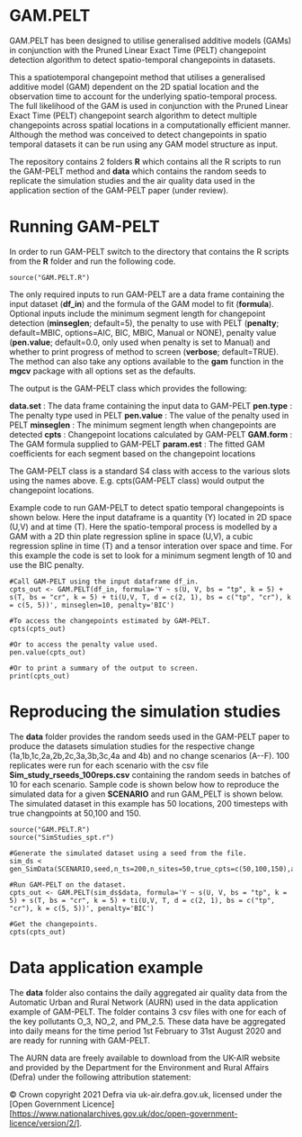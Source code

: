 # GAM.PELT
GAM.PELT has been designed to utilise generalised additive models (GAMs) in conjunction with the Pruned Linear Exact Time (PELT) changepoint detection algorithm to detect spatio-temporal changepoints in datasets.

This a spatiotemporal changepoint method that utilises a generalised additive model (GAM) dependent on the 2D spatial location and the observation time to account for the underlying spatio-temporal process. The full likelihood of the GAM is used in conjunction with the Pruned Linear Exact Time (PELT) changepoint search algorithm to detect multiple changepoints across spatial locations in a computationally efficient manner. Although the method was conceived to detect changepoints in spatio temporal datasets it can be run using any GAM model structure as input.

The repository contains 2 folders **R** which contains all the R scripts to run the GAM-PELT method and **data** which contains the random seeds to replicate the simulation studies and the air quality data used in the application section of the GAM-PELT paper (under review). 

# Running GAM-PELT

In order to run GAM-PELT switch to the directory that contains the R scripts from the **R** folder and run the following code.

```
source("GAM.PELT.R")
```

The only required inputs to run GAM-PELT are a data frame containing the input dataset (**df_in**) and the formula of the GAM model to fit (**formula**). Optional inputs include the minimum segment length for changepoint detection (**minseglen**; default=5), the penalty to use with PELT (**penalty**; default=MBIC, options=AIC, BIC, MBIC, Manual or NONE), penalty value (**pen.value**; default=0.0, only used when penalty is set to Manual) and whether to print progress of method to screen (**verbose**; default=TRUE). The method can also take any options available to the **gam** function in the **mgcv** package with all options set as the defaults.

The output is the GAM-PELT class which provides the following: 

**data.set**  : The data frame containing the input data to GAM-PELT
**pen.type**  : The penalty type used in PELT
**pen.value** : The value of the penalty used in PELT
**minseglen** : The minimum segment length when changepoints are detected
**cpts**      : Changepoint locations calculated by GAM-PELT
**GAM.form**  : The GAM formula supplied to GAM-PELT
**param.est** : The fitted GAM coefficients for each segment based on the changepoint locations

The GAM-PELT class is a standard S4 class with access to the various slots using the names above. E.g. cpts(GAM-PELT class) would output the changepoint locations.


Example code to run GAM-PELT to detect spatio temporal changepoints is shown below. Here the input dataframe is a quantity (Y) located in 2D space (U,V) and at time (T). Here the spatio-temporal process is modelled by a GAM with a 2D thin plate regression spline in space (U,V), a cubic regression spline in time (T) and a tensor interation over space and time. For this example the code is set to look for a minimum segment length of 10 and use the BIC penalty.

```
#Call GAM-PELT using the input dataframe df_in.
cpts_out <- GAM.PELT(df_in, formula='Y ~ s(U, V, bs = "tp", k = 5) + s(T, bs = "cr", k = 5) + ti(U,V, T, d = c(2, 1), bs = c("tp", "cr"), k = c(5, 5))', minseglen=10, penalty='BIC')

#To access the changepoints estimated by GAM-PELT.
cpts(cpts_out)

#Or to access the penalty value used.
pen.value(cpts_out)

#Or to print a summary of the output to screen.
print(cpts_out)

```

# Reproducing the simulation studies

The **data** folder provides the random seeds used in the GAM-PELT paper to produce the datasets simulation studies for the respective change (1a,1b,1c,2a,2b,2c,3a,3b,3c,4a and 4b) and no change scenarios (A--F). 100 replicates were run for each scenario with the csv file **Sim_study_rseeds_100reps.csv** containing the random seeds in batches of 10 for each scenario. Sample code is shown below how to reproduce the simulated data for a given **SCENARIO** and run GAM_PELT is shown below. The simulated dataset in this example has 50 locations, 200 timesteps with true changpoints at 50,100 and 150.

```
source("GAM.PELT.R")
source("SimStudies_spt.r")

#Generate the simulated dataset using a seed from the file.
sim_ds < gen_SimData(SCENARIO,seed,n_ts=200,n_sites=50,true_cpts=c(50,100,150),add_lag=FALSE)

#Run GAM-PELT on the dataset.
cpts_out <- GAM.PELT(sim_ds$data, formula='Y ~ s(U, V, bs = "tp", k = 5) + s(T, bs = "cr", k = 5) + ti(U,V, T, d = c(2, 1), bs = c("tp", "cr"), k = c(5, 5))', penalty='BIC')

#Get the changepoints.
cpts(cpts_out)

```

# Data application example

The **data** folder also contains the daily aggregated air quality data from the Automatic Urban and Rural Network (AURN) used in the data application example of GAM-PELT. The folder contains 3 csv files with one for each of the key pollutants O\_3, NO\_2, and PM\_2.5. These data have be aggregated into daily means for the time period 1st February to 31st August 2020 and are ready for running with GAM-PELT. 

The AURN data are freely available to download from the UK-AIR website and provided by the Department for the Environment and Rural Affairs (Defra) under the following attribution statement:

:copyright: Crown copyright 2021 Defra via uk-air.defra.gov.uk, licensed under the [Open Government Licence][https://www.nationalarchives.gov.uk/doc/open-government-licence/version/2/].